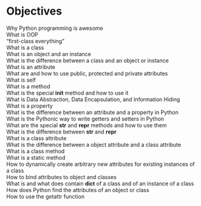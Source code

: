 # Objectives
Why Python programming is awesome
<br>
What is OOP
<br>
“first-class everything”
<br>
What is a class
<br>
What is an object and an instance
<br>
What is the difference between a class and an object or instance
<br>
What is an attribute
<br>
What are and how to use public, protected and private attributes
<br>
What is self
<br>
What is a method
<br>
What is the special __init__ method and how to use it
<br>
What is Data Abstraction, Data Encapsulation, and Information Hiding
<br>
What is a property
<br>
What is the difference between an attribute and a property in Python
<br>
What is the Pythonic way to write getters and setters in Python
<br>
What are the special __str__ and __repr__ methods and how to use them
<br>
What is the difference between __str__ and __repr__
<br>
What is a class attribute
<br>
What is the difference between a object attribute and a class attribute
<br>
What is a class method
<br>
What is a static method
<br>
How to dynamically create arbitrary new attributes for existing instances of a class
<br>
How to bind attributes to object and classes
<br>
What is and what does contain __dict__ of a class and of an instance of a class
<br>
How does Python find the attributes of an object or class
<br>
How to use the getattr function
